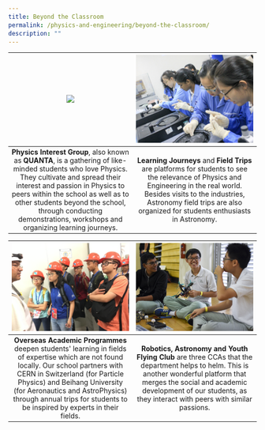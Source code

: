 ```yaml
---
title: Beyond the Classroom
permalink: /physics-and-engineering/beyond-the-classroom/
description: ""
---
```

<table>
	<thead>
		<tr>
			<th style="width: 50%; align: center">
					<img src="/images/Physics/physics11.png" style="max-width: 100%; max-height:100%">
			</th>
			<th style="width: 50%; align: center">
				<img src="/images/Physics/physics12.png" style="max-width: 100%; max-heigth: 100%">
			</th>
		</tr>
	</thead>
	<tbody>
		<tr>
			<td style="text-align:center"> 
				<b>Physics Interest Group</b>, also known as <b>QUANTA</b>, is a gathering of like-minded students who love Physics. They cultivate and spread their interest and passion in Physics to peers within the school as well as to other students beyond the school, through conducting demonstrations, workshops and organizing learning journeys.
			</td>
			<td style="text-align:center">
				<b>Learning Journeys</b> and <b>Field Trips</b> are platforms for students to see the relevance of Physics and Engineering in the real world. Besides visits to the industries, Astronomy field trips are also organized for students enthusiasts in Astronomy.
			</td>
		</tr>
	</tbody>
</table>

<table>
	<thead>
		<tr>
			<th style="width: 50%; align: center">
					<img src="/images/Physics/physics13.png" style="max-width: 100%; max-height:100%">
			</th>
			<th style="width: 50%; align: center">
				<img src="/images/Physics/physics14.png" style="max-width: 100%; max-heigth: 100%">
			</th>
		</tr>
	</thead>
	<tbody>
		<tr>
			<td style="text-align:center"> 
				<b>Overseas Academic Programmes</b> deepen students' learning in fields of expertise which are not found locally. Our school partners with CERN in Switzerland (for Particle Physics) and Beihang University (for Aeronautics and AstroPhysics) through annual trips for students to be inspired by experts in their fields.
			</td>
			<td style="text-align:center">
				<b>Robotics, Astronomy and Youth Flying Club</b> are three CCAs that the department helps to helm. This is another wonderful platform that merges the social and academic development of our students, as they interact with peers with similar passions.
			</td>
		</tr>
	</tbody>
</table>

